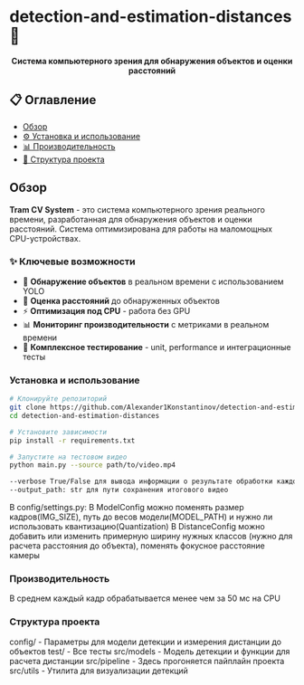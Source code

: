 # detection-and-estimation-distances 🚋

<div align="center">

**Система компьютерного зрения для обнаружения объектов и оценки расстояний**

</div>

## 📋 Оглавление

- [Обзор](#обзор)
- [⚙️ Установка и использование](#установка-и-использование)
- [📊 Производительность](#производительность)
- [📁 Структура проекта](#структура-проекта)

## Обзор

**Tram CV System** - это система компьютерного зрения реального времени, разработанная для обнаружения объектов и оценки расстояний. Система оптимизирована для работы на маломощных CPU-устройствах.

### ✨ Ключевые возможности

- 🎯 **Обнаружение объектов** в реальном времени с использованием YOLO
- 📏 **Оценка расстояний** до обнаруженных объектов
- ⚡ **Оптимизация под CPU** - работа без GPU
- 📊 **Мониторинг производительности** с метриками в реальном времени
- 🧪 **Комплексное тестирование** - unit, performance и интеграционные тесты

### Установка и использование

```bash
# Клонируйте репозиторий
git clone https://github.com/Alexander1Konstantinov/detection-and-estimation-distances.git
cd detection-and-estimation-distances

# Установите зависимости
pip install -r requirements.txt

# Запустите на тестовом видео
python main.py --source path/to/video.mp4

--verbose True/False для вывода информации о результате обработки каждого кадра
--output_path: str для пути сохранения итогового видео
```

В config/settings.py:
В ModelConfig можно поменять размер кадров(IMG_SIZE), путь до весов модели(MODEL_PATH) и нужно ли использовать квантизацию(Quantization)
В DistanceConfig можно добавить или изменить примерную ширину нужных классов (нужно для расчета расстояния до объекта), поменять фокусное расстояние камеры

### Производительность
В среднем каждый кадр обрабатывается менее чем за 50 мс на CPU

### Структура проекта

config/ - Параметры для модели детекции и измерения дистанции до объектов
test/ - Все тесты
src/models - Модель детекции и функции для расчета дистанции
src/pipeline - Здесь прогоняется пайплайн проекта
src/utils - Утилита для визуализации детекций


